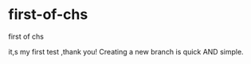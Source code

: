 # first-of-chs
first of chs

it,s my  first test ,thank you!
Creating a new branch is quick AND simple.